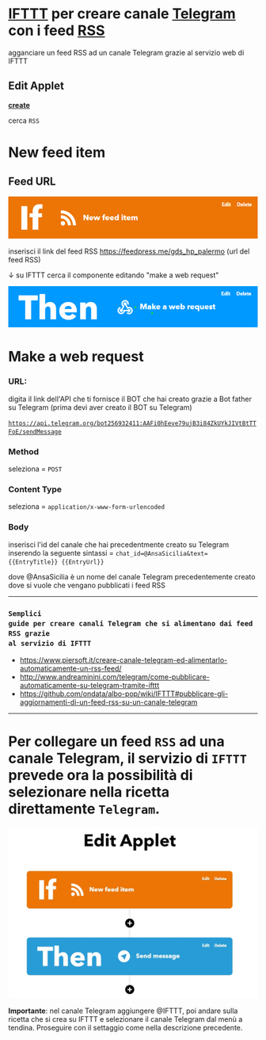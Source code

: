 [IFTTT](https://ifttt.com/home) per creare canale [Telegram](https://desktop.telegram.org/) con i feed [RSS](https://it.wikipedia.org/wiki/RSS)
=======
agganciare un feed RSS ad un canale Telegram grazie al servizio web di IFTTT

## Edit Applet

[**create**](https://ifttt.com/create) 

cerca <code>RSS</code>

# New feed item

## Feed URL

<p><img src="https://raw.githubusercontent.com/cirospat/ifttt_e_canale_telegram/main/img/if.png"></p>

inserisci il link del feed RSS https://feedpress.me/gds_hp_palermo (url del feed RSS)


↓ su IFTTT cerca il componente editando "make a web request"

<p><img src="https://raw.githubusercontent.com/cirospat/ifttt_e_canale_telegram/main/img/then.png"></p>



# Make a web request

### URL:

digita il link dell'API che ti fornisce il BOT  che hai creato grazie a Bot father su Telegram (prima devi aver creato il BOT su Telegram)

<code>https://api.telegram.org/bot256932411:AAFi0hEeve79ujB3i84ZkUYkJIVtBtTTFoE/sendMessage</code>

### Method

seleziona = <code>POST</code>

### Content Type

seleziona = <code>application/x-www-form-urlencoded</code>


### Body

inserisci l'id del canale che hai precedentmente creato su Telegram inserendo la seguente sintassi = <code>chat_id=@AnsaSicilia&text= {{EntryTitle}} {{EntryUrl}}</code>

dove @AnsaSicilia è un nome del canale Telegram precedentemente creato dove si vuole che vengano pubblicati i feed RSS 

---

### <code>Semplici guide per creare canali Telegram che si alimentano dai feed RSS grazie al servizio di IFTTT</code>
- https://www.piersoft.it/creare-canale-telegram-ed-alimentarlo-automaticamente-un-rss-feed/
- http://www.andreaminini.com/telegram/come-pubblicare-automaticamente-su-telegram-tramite-ifttt
- https://github.com/ondata/albo-pop/wiki/IFTTT#pubblicare-gli-aggiornamenti-di-un-feed-rss-su-un-canale-telegram


---

# Per collegare un feed <code>RSS</code> ad una canale Telegram, il servizio di <code>IFTTT</code> prevede ora la possibilità di selezionare nella ricetta direttamente <code>Telegram</code>.

<p><img src="https://raw.githubusercontent.com/cirospat/ifttt_e_canale_telegram/main/img/ifttt-rss-telegram.jpg"></p>

**Importante**: nel canale Telegram aggiungere @IFTTT, poi andare sulla ricetta che si crea su IFTTT e selezionare il canale Telegram dal menù a tendina. Proseguire con il settaggio come nella descrizione precedente.


